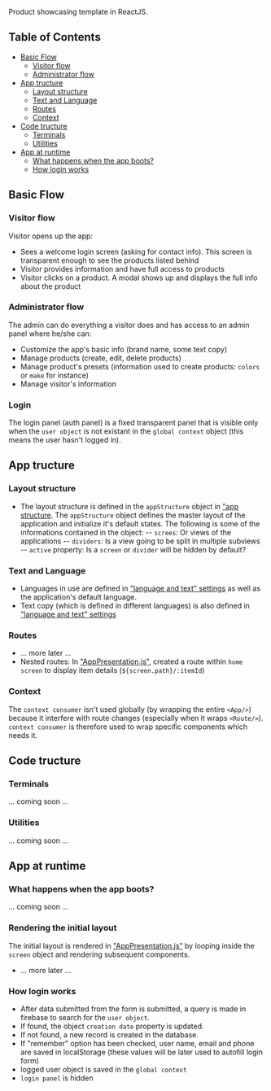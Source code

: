 

Product showcasing template in ReactJS.


## Table of Contents

- [Basic Flow](#basic-flow)
  - [Visitor flow](#visitor-flow)
  - [Administrator flow](#administrator-flow)
- [App tructure](#app-structure)
  - [Layout structure](#layout-structure)
  - [Text and Language](#text-and-language)
  - [Routes](#routes)
  - [Context](#context)
- [Code tructure](#code-structure)
  - [Terminals](#terminals)
  - [Utilities](#utilities)
- [App at runtime](#app-at-runtime)
  - [What happens when the app boots?](#what-happens-when-the-app-boots?)
  - [How login works](#how-login-works)
 




## Basic Flow

### Visitor flow

Visitor opens up the app:
- Sees a welcome login screen (asking for contact info). This screen is transparent enough to see the products listed behind
- Visitor provides information and have full access to products
- Visitor clicks on a product. A modal shows up and displays the full info about the product

### Administrator flow
The admin can do everything a visitor does and has access to an admin panel where he/she can:
- Customize the app's basic info (brand name, some text copy)
- Manage products (create, edit, delete products)
- Manage product's presets (information used to create products: `colors` or `make` for instance)
- Manage visitor's information





### Login

The login panel (auth panel) is a fixed transparent panel that is visible only when the `user object` is not existant in the `global context` object (this means the user hasn't logged in).





## App tructure

### Layout structure
- The layout structure is defined in the `appStructure` object in ["app structure](https://github.com/ericnjanga/Ecomm-Template-1/blob/master/src/settings/app-strucure.js). The `appStructure` object defines the master layout of the application and initialize it's default states. The following is some of the informations contained in the object:
-- `screes`: Or views of the applications
-- `dividers`: Is a view going to be split in multiple subviews
-- `active` property: Is a `screen` or `divider` will be hidden by default?

### Text and Language
- Languages in use are defined in ["language and text" settings](https://github.com/ericnjanga/Ecomm-Template-1/blob/master/src/settings/language-and-text.js) as well as the application's default language.
- Text copy (which is defined in different languages) is also defined in ["language and text" settings](https://github.com/ericnjanga/Ecomm-Template-1/blob/master/src/settings/language-and-text.js)

### Routes
- ... more later ...
- Nested routes: In ["AppPresentation.js"](https://g????app-presentation.js), created a route within `home screen` to display item details (`${screen.path}/:itemId`)

### Context
The `context consumer` isn't used globally (by wrapping the entire `<App/>`) because it interfere with route changes (especially when it wraps `<Route/>`). `context consumer` is therefore used to wrap specific components which needs it.





## Code tructure

### Terminals
... coming soon ...

### Utilities
... coming soon ...






## App at runtime

### What happens when the app boots?
... coming soon ...

### Rendering the initial layout
The initial layout is rendered in ["AppPresentation.js"](https://g????app-presentation.js) by looping inside the `screen` object and rendering subsequent components.
- ... more later ...

### How login works

- After data submitted from the form is submitted, a query is made in firebase to search for the `user object`.
- If found, the object  `creation date` property is updated.
- If not found, a new record is created in the database.
- If "remember" option has been checked, user name, email and phone are saved in localStorage (these values will be later used to autofill login form)
- logged user object is saved in the `global context`
- `login panel` is hidden
